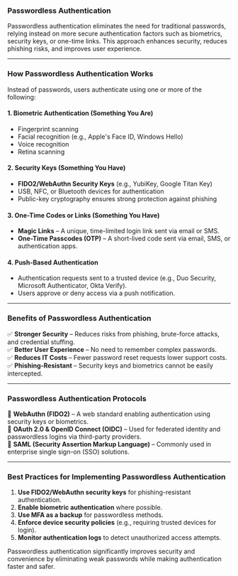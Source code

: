 ### **Passwordless Authentication**  

Passwordless authentication eliminates the need for traditional passwords, relying instead on more secure authentication factors such as biometrics, security keys, or one-time links. This approach enhances security, reduces phishing risks, and improves user experience.  

---

### **How Passwordless Authentication Works**  
Instead of passwords, users authenticate using one or more of the following:  

#### **1. Biometric Authentication (Something You Are)**  
- Fingerprint scanning  
- Facial recognition (e.g., Apple's Face ID, Windows Hello)  
- Voice recognition  
- Retina scanning  

#### **2. Security Keys (Something You Have)**  
- **FIDO2/WebAuthn Security Keys** (e.g., YubiKey, Google Titan Key)  
- USB, NFC, or Bluetooth devices for authentication  
- Public-key cryptography ensures strong protection against phishing  

#### **3. One-Time Codes or Links (Something You Have)**  
- **Magic Links** – A unique, time-limited login link sent via email or SMS.  
- **One-Time Passcodes (OTP)** – A short-lived code sent via email, SMS, or authentication apps.  

#### **4. Push-Based Authentication**  
- Authentication requests sent to a trusted device (e.g., Duo Security, Microsoft Authenticator, Okta Verify).  
- Users approve or deny access via a push notification.  

---

### **Benefits of Passwordless Authentication**  
✅ **Stronger Security** – Reduces risks from phishing, brute-force attacks, and credential stuffing.  
✅ **Better User Experience** – No need to remember complex passwords.  
✅ **Reduces IT Costs** – Fewer password reset requests lower support costs.  
✅ **Phishing-Resistant** – Security keys and biometrics cannot be easily intercepted.  

---

### **Passwordless Authentication Protocols**  
🔹 **WebAuthn (FIDO2)** – A web standard enabling authentication using security keys or biometrics.  
🔹 **OAuth 2.0 & OpenID Connect (OIDC)** – Used for federated identity and passwordless logins via third-party providers.  
🔹 **SAML (Security Assertion Markup Language)** – Commonly used in enterprise single sign-on (SSO) solutions.  

---

### **Best Practices for Implementing Passwordless Authentication**  
1. **Use FIDO2/WebAuthn security keys** for phishing-resistant authentication.  
2. **Enable biometric authentication** where possible.  
3. **Use MFA as a backup** for passwordless methods.  
4. **Enforce device security policies** (e.g., requiring trusted devices for login).  
5. **Monitor authentication logs** to detect unauthorized access attempts.  

Passwordless authentication significantly improves security and convenience by eliminating weak passwords while making authentication faster and safer.
